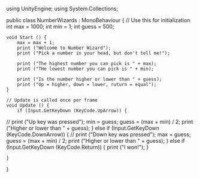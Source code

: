 using UnityEngine;
using System.Collections;

public class NumberWizards : MonoBehaviour {
	// Use this for initialization
	int max = 1000;
	int min = 1;
	int guess = 500;

	void Start () {
		max = max + 1;
		print ("Welcome to Number Wizard");
		print ("Pick a number in your head, but don't tell me!");

		print ("The highest number you can pick is " + max);
		print ("THe lowest number you can pick is " + min);

		print ("Is the number higher or lower than " + guess);
		print ("Up = higher, down = lower, ruturn = equal");
	}
	
	// Update is called once per frame
	void Update () {
		if (Input.GetKeyDown (KeyCode.UpArrow)) {
//			print ("Up key was pressed");
			min = guess;
			guess = (max + min) / 2;
			print ("Higher or lower than " + guess);
		} else if (Input.GetKeyDown (KeyCode.DownArrow)) {
//			print ("Down key was pressed");
			max = guess;
			guess = (max + min) / 2;
			print ("Higher or lower than " + guess);
		} else if (Input.GetKeyDown (KeyCode.Return)) {
			print ("I won!");
		}

	}
}
